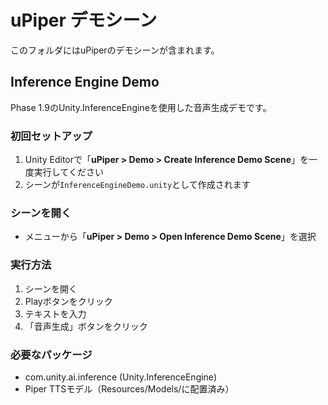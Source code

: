 # uPiper デモシーン

このフォルダにはuPiperのデモシーンが含まれます。

## Inference Engine Demo

Phase 1.9のUnity.InferenceEngineを使用した音声生成デモです。

### 初回セットアップ

1. Unity Editorで「**uPiper > Demo > Create Inference Demo Scene**」を一度実行してください
2. シーンが`InferenceEngineDemo.unity`として作成されます

### シーンを開く

- メニューから「**uPiper > Demo > Open Inference Demo Scene**」を選択

### 実行方法

1. シーンを開く
2. Playボタンをクリック
3. テキストを入力
4. 「音声生成」ボタンをクリック

### 必要なパッケージ

- com.unity.ai.inference (Unity.InferenceEngine)
- Piper TTSモデル（Resources/Models/に配置済み）